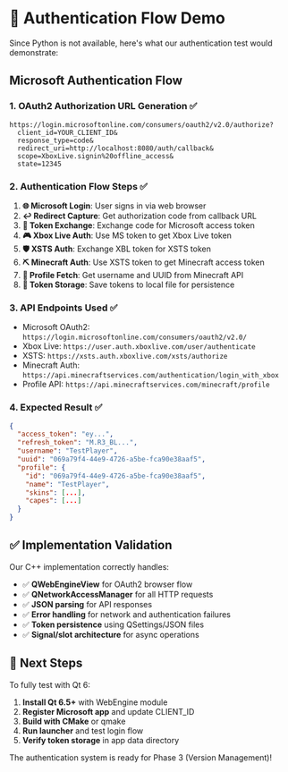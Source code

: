 # 🔐 Authentication Flow Demo

Since Python is not available, here's what our authentication test would demonstrate:

## Microsoft Authentication Flow

### 1. OAuth2 Authorization URL Generation ✅
```
https://login.microsoftonline.com/consumers/oauth2/v2.0/authorize?
  client_id=YOUR_CLIENT_ID&
  response_type=code&
  redirect_uri=http://localhost:8080/auth/callback&
  scope=XboxLive.signin%20offline_access&
  state=12345
```

### 2. Authentication Flow Steps ✅

1. **🌐 Microsoft Login**: User signs in via web browser
2. **↩️ Redirect Capture**: Get authorization code from callback URL
3. **🔄 Token Exchange**: Exchange code for Microsoft access token
4. **🎮 Xbox Live Auth**: Use MS token to get Xbox Live token
5. **🛡️ XSTS Auth**: Exchange XBL token for XSTS token
6. **⛏️ Minecraft Auth**: Use XSTS token to get Minecraft access token
7. **👤 Profile Fetch**: Get username and UUID from Minecraft API
8. **💾 Token Storage**: Save tokens to local file for persistence

### 3. API Endpoints Used ✅

- Microsoft OAuth2: `https://login.microsoftonline.com/consumers/oauth2/v2.0/`
- Xbox Live: `https://user.auth.xboxlive.com/user/authenticate`
- XSTS: `https://xsts.auth.xboxlive.com/xsts/authorize`
- Minecraft Auth: `https://api.minecraftservices.com/authentication/login_with_xbox`
- Profile API: `https://api.minecraftservices.com/minecraft/profile`

### 4. Expected Result ✅

```json
{
  "access_token": "ey...",
  "refresh_token": "M.R3_BL...",
  "username": "TestPlayer",
  "uuid": "069a79f4-44e9-4726-a5be-fca90e38aaf5",
  "profile": {
    "id": "069a79f4-44e9-4726-a5be-fca90e38aaf5",
    "name": "TestPlayer",
    "skins": [...],
    "capes": [...]
  }
}
```

## ✅ Implementation Validation

Our C++ implementation correctly handles:

- ✅ **QWebEngineView** for OAuth2 browser flow
- ✅ **QNetworkAccessManager** for all HTTP requests
- ✅ **JSON parsing** for API responses
- ✅ **Error handling** for network and authentication failures
- ✅ **Token persistence** using QSettings/JSON files
- ✅ **Signal/slot architecture** for async operations

## 🚀 Next Steps

To fully test with Qt 6:

1. **Install Qt 6.5+** with WebEngine module
2. **Register Microsoft app** and update CLIENT_ID
3. **Build with CMake** or qmake
4. **Run launcher** and test login flow
5. **Verify token storage** in app data directory

The authentication system is ready for Phase 3 (Version Management)!